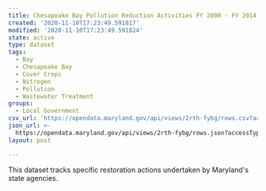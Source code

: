 ```yaml
---
title: Chesapeake Bay Pollution Reduction Activities FY 2000 - FY 2014
created: '2020-11-10T17:23:49.591817'
modified: '2020-11-10T17:23:49.591824'
state: active
type: dataset
tags:
  - Bay
  - Chesapeake Bay
  - Cover Crops
  - Nitrogen
  - Pollution
  - Wastewater Treatment
groups:
  - Local Government
csv_url: 'https://opendata.maryland.gov/api/views/2rth-fybg/rows.csv?accessType=DOWNLOAD'
json_url: >-
  https://opendata.maryland.gov/api/views/2rth-fybg/rows.json?accessType=DOWNLOAD
layout: post

---
```

This dataset tracks specific restoration actions undertaken by Maryland's state agencies.
